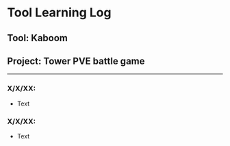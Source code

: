 # Tool Learning Log

## Tool: **Kaboom**

## Project: **Tower PVE battle game**

---

### X/X/XX:
* Text

### X/X/XX:
* Text








<!-- 
* Links you used today (websites, videos, etc)
* Things you tried, progress you made, etc
* Challenges, a-ha moments, etc
* Questions you still have
* What you're going to try next
-->
